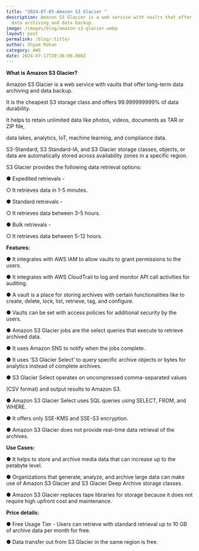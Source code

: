 ```yaml
---
title: "2024-07-05-Amazon S3 Glacier "
description: Amazon S3 Glacier is a web service with vaults that offer long-term
  data archiving and data backup.
image: /images/blog/amazon-s3-glacier.webp
layout: post
permalink: /blog/:title/
author: Shyam Mohan
category: AWS
date: 2024-07-17T20:38:00.000Z
---
```

**What is Amazon S3 Glacier?**

Amazon S3 Glacier is a web service with vaults that offer long-term data archiving and data backup.

It is the cheapest S3 storage class and offers 99.999999999% of data durability.

It helps to retain unlimited data like photos, videos, documents as TAR or ZIP file,

data lakes, analytics, IoT, machine learning, and compliance data.

S3-Standard, S3 Standard-IA, and S3 Glacier storage classes, objects, or data are automatically stored across availability zones in a specific region.

S3 Glacier provides the following data retrieval options:

● Expedited retrievals -

○ It retrieves data in 1-5 minutes.

● Standard retrievals -

○ It retrieves data between 3-5 hours.

● Bulk retrievals -

○ It retrieves data between 5-12 hours.

**Features:**

● It integrates with AWS IAM to allow vaults to grant permissions to the users.

● It integrates with AWS CloudTrail to log and monitor API call activities for auditing.

● A vault is a place for storing archives with certain functionalities like to create, delete, lock, list, retrieve, tag, and configure.

● Vaults can be set with access policies for additional security by the users.

● Amazon S3 Glacier jobs are the select queries that execute to retrieve archived data.

● It uses Amazon SNS to notify when the jobs complete.

● It uses ‘S3 Glacier Select’ to query specific archive objects or bytes for analytics instead of complete archives.

● S3 Glacier Select operates on uncompressed comma-separated values

(CSV format) and output results to Amazon S3.

● Amazon S3 Glacier Select uses SQL queries using SELECT, FROM, and WHERE.

● It offers only SSE-KMS and SSE-S3 encryption.

● Amazon S3 Glacier does not provide real-time data retrieval of the archives. 

**Use Cases:**

● It helps to store and archive media data that can increase up to the petabyte level.

● Organizations that generate, analyze, and archive large data can make use of Amazon S3 Glacier and S3 Glacier Deep Archive storage classes.

● Amazon S3 Glacier replaces tape libraries for storage because it does not require high upfront cost and maintenance.

**Price details:**

● Free Usage Tier - Users can retrieve with standard retrieval up to 10 GB of archive data per month for free.

● Data transfer out from S3 Glacier in the same region is free.
